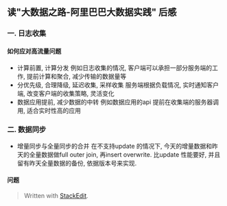 
## 读"大数据之路-阿里巴巴大数据实践" 后感

### 一. 日志收集
#### 如何应对高流量问题
* 计算前置, 计算分发
例如日志收集的情况, 客户端可以承担一部分服务端的工作, 提前计算和聚合, 减少传输的数据量等
* 分优先级, 合理降级, 延迟收集, 采样收集
服务端根据负载情况, 实时通知客户端, 改变客户端的收集策略, 灵活变化
* 数据应用提前, 减少数据的中转
例如数据应用的api 提前在收集端的服务器调用, 适合实时性高的应用

### 二. 数据同步
* 增量同步与全量同步的合并
在不支持update 的情况下, 今天的增量数据和昨天的全量数据做full outer join, 再insert overwrite. 比update 性能要好, 并且留有昨天全量数据的备份, 依据版本号来实现.

#### 问题
> Written with [StackEdit](https://stackedit.io/).
<!--stackedit_data:
eyJoaXN0b3J5IjpbLTIwNTQyOTY5NzddfQ==
-->